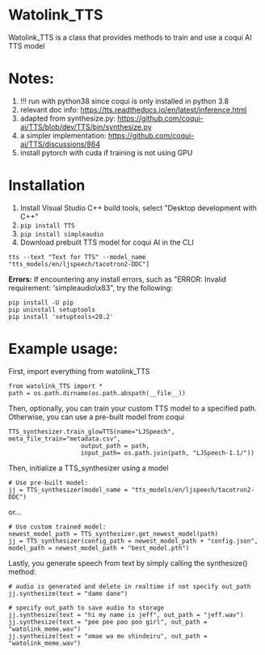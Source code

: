 # Watolink_TTS
Watolink_TTS is a class that provides methods to train and use a coqui AI TTS model
# Notes:
1. !!! run with python38 since coqui is only installed in python 3.8
2. relevant doc info: https://tts.readthedocs.io/en/latest/inference.html
3. adapted from synthesize.py: https://github.com/coqui-ai/TTS/blob/dev/TTS/bin/synthesize.py
4. a simpler implementation: https://github.com/coqui-ai/TTS/discussions/864
5. install pytorch with cuda if training is not using GPU

# Installation
1. Install Visual Studio C++ build tools, select "Desktop development with C++"
2. `pip install TTS`
3. `pip install simpleaudio`
4. Download prebuilt TTS model for coqui AI in the CLI
```
tts --text "Text for TTS" --model_name "tts_models/en/ljspeech/tacotron2-DDC"]
```

**Errors:**
If encountering any install errors, such as "ERROR: Invalid requirement: 'simpleaudio\x83", try the following:
```
pip install -U pip
pip uninstall setuptools
pip install 'setuptools<20.2'
```


# Example usage:
First, import everything from watolink_TTS

    from watolink_TTS import *
    path = os.path.dirname(os.path.abspath(__file__))

Then, optionally, you can train your custom TTS model to a specified path. Otherwise, you can use a pre-built model from coqui

    TTS_synthesizer.train_glowTTS(name="LJSpeech", meta_file_train="metadata.csv",
                        output_path = path,
                        input_path= os.path.join(path, "LJSpeech-1.1/"))

Then, initialize a TTS_synthesizer using a model

    # Use pre-built model:
    jj = TTS_synthesizer(model_name = "tts_models/en/ljspeech/tacotron2-DDC")

or...

    # Use custom trained model:
    newest_model_path = TTS_synthesizer.get_newest_model(path)
    jj = TTS_synthesizer(config_path = newest_model_path + "config.json", model_path = newest_model_path + "best_model.pth")

Lastly, you generate speech from text by simply calling the synthesize() method:

    # audio is generated and delete in realtime if not specify out_path
    jj.synthesize(text = "dame dane")
    
    # specify out_path to save audio to storage
    jj.synthesize(text = "hi my name is jeff", out_path = "jeff.wav")
    jj.synthesize(text = "pee pee poo poo girl", out_path = "watolink_meme.wav")
    jj.synthesize(text = "omae wa mo shindeiru", out_path = "watolink_meme.wav")
